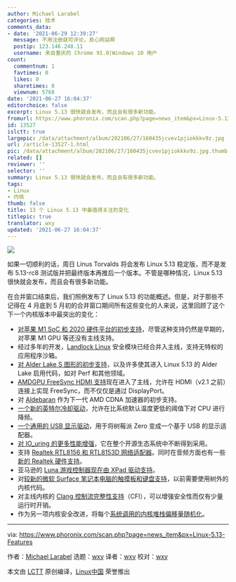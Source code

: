 ```yaml
---
author: Michael Larabel
categories: 技术
comments_data:
- date: '2021-06-29 12:39:27'
  message: 不用注册就可评论，良心网站啊
  postip: 123.146.248.11
  username: 来自重庆的 Chrome 91.0|Windows 10 用户
count:
  commentnum: 1
  favtimes: 0
  likes: 0
  sharetimes: 0
  viewnum: 5768
date: '2021-06-27 16:04:37'
editorchoice: false
excerpt: Linux 5.13 很快就会发布，而且会有很多新功能。
fromurl: https://www.phoronix.com/scan.php?page=news_item&px=Linux-5.13-Features
id: 13527
islctt: true
largepic: /data/attachment/album/202106/27/160435jcvev1pjiokkkv9z.jpg
url: /article-13527-1.html
pic: /data/attachment/album/202106/27/160435jcvev1pjiokkkv9z.jpg.thumb.jpg
related: []
reviewer: ''
selector: ''
summary: Linux 5.13 很快就会发布，而且会有很多新功能。
tags:
- Linux
- 内核
thumb: false
title: 13 个 Linux 5.13 中最值得关注的变化
titlepic: true
translator: wxy
updated: '2021-06-27 16:04:37'
---
```


![](/data/attachment/album/202106/27/160435jcvev1pjiokkkv9z.jpg)


如果一切顺利的话，周日 Linus Torvalds 将会发布 Linux 5.13 稳定版，而不是发布 5.13-rc8 测试版并把最终版本再推后一个版本。不管是哪种情况，Linux 5.13 很快就会发布，而且会有很多新功能。


在合并窗口结束后，我们照例发布了 Linux 5.13 的功能概述。但是，对于那些不记得在 4 月底到 5 月初的合并窗口期间所有这些变化的人来说，这里回顾了这个下一个内核版本中最突出的变化：


* [对苹果 M1 SoC 和 2020 硬件平台的初步支持](https://www.phoronix.com/scan.php?page=news_item&px=Apple-M1-ARM-SoCs-In-Linux-5.13)，尽管这种支持仍然是早期的，对苹果 M1 GPU 等还没有主线支持。
* 经过多年的开发，[Landlock Linux](https://www.phoronix.com/scan.php?page=news_item&px=Linux-5.13-Landlock-Lands) 安全模块已经合并入主线，支持无特权的应用程序沙箱。
* [对 Alder Lake S 图形的初步支持](https://www.phoronix.com/scan.php?page=news_item&px=Intel-Alder-Lake-S-DRM-Next)，以及许多使其进入 Linux 5.13 的 Alder Lake 启用代码，如对 Perf 和其他领域。
* [AMDGPU FreeSync HDMI 支持](https://www.phoronix.com/scan.php?page=news_item&px=AMDGPU-Linux-5.13-Aldebaran)现在进入了主线，允许在 HDMI（v2.1 之前）连接上实现 FreeSync，而不仅仅是通过 DisplayPort。
* 对 [Aldebaran](https://www.phoronix.com/scan.php?page=search&q=Aldebaran) 作为下一代 AMD CDNA 加速器的初步支持。
* [一个新的英特尔冷却驱动](https://www.phoronix.com/scan.php?page=news_item&px=Linux-5.13-Intel-Cooling-Driver)，允许在比系统默认温度更低的阈值下对 CPU 进行降频。
* [一个通用的 USB 显示驱动](https://www.phoronix.com/scan.php?page=news_item&px=Generic-USB-Display-GUD-5.13)，用于将树莓派 Zero 变成一个基于 USB 的显示适配器。
* [对 IO\_uring 的更多性能增强](https://www.phoronix.com/scan.php?page=news_item&px=Linux-5.13-More-IO_uring)，它在整个开源生态系统中不断得到采用。
* 支持 [Realtek RTL8156 和 RTL8153D 网络适配器](https://www.phoronix.com/scan.php?page=news_item&px=Realtek-RTL8153-RTL8156-Linux)。同时在音频方面也有一些[新的 Realtek 硬件支持](https://www.phoronix.com/scan.php?page=news_item&px=Linux-5.13-Sound)。
* 亚马逊的 [Luna 游戏控制器现在由 XPad 驱动支持](https://www.phoronix.com/scan.php?page=news_item&px=Linux-5.13-Amazon-Game-Control)。
* 对[较新的微软 Surface 笔记本电脑的触摸板和键盘支持](https://www.phoronix.com/scan.php?page=news_item&px=Linux-5.13-Surface-HID)，以前需要使用树外的内核代码。
* 对主线内核的 [Clang 控制流完整性支持](https://www.phoronix.com/scan.php?page=news_item&px=Clang-CFI-Linux-5.13)（CFI），可以增强安全性而仅有少量运行时开销。
* 作为另一项内核安全改进，将每个[系统调用的内核堆栈偏移量随机化](https://www.phoronix.com/scan.php?page=news_item&px=Linux-5.13-Rand-Offset-Sys-Call)。




---


via: <https://www.phoronix.com/scan.php?page=news_item&px=Linux-5.13-Features> 


作者：[Michael Larabel](https://www.phoronix.com/scan.php?page=michaellarabel) 选题：[wxy](https://github.com/wxy) 译者：[wxy](https://github.com/wxy) 校对：[wxy](https://github.com/wxy)


本文由 [LCTT](https://github.com/LCTT/TranslateProject) 原创编译，[Linux中国](/article-13526-1.html) 荣誉推出